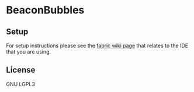 # BeaconBubbles

## Setup

For setup instructions please see the [fabric wiki page](https://fabricmc.net/wiki/tutorial:setup) that relates to the IDE that you are using.

## License

GNU LGPL3